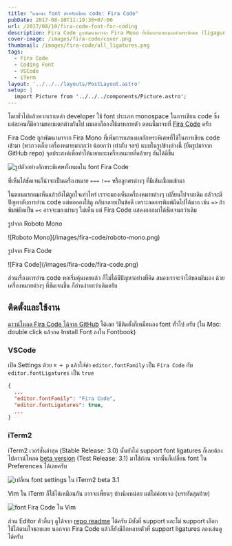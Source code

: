 ```yaml
---
title: "แนะนำ font สำหรับเขียน code: Fira Code"
pubDate: 2017-08-10T11:19:30+07:00
url: /2017/08/10/fira-code-font-for-coding
description: Fira Code ถูกพัฒนามาจาก Fira Mono ที่เพิ่มการแสดงผลอักษระพิเศษ (ligagures) ที่ใช้ในการเขียน code บ่อยๆ เพิ่มเข้ามา (พวกวงเล็บ เครื่องหมายมากกว่า น้อยกว่า เท่ากับ ฯลฯ) ทำให้แยกแยะเครื่องหมายที่คล้ายๆ กันได้ดีขึ้น
cover-image: /images/fira-code/cover.png
thumbnail: /images/fira-code/all_ligatures.png
tags:
  - Fira Code
  - Coding Font
  - VSCode
  - iTerm
layout: '../../../layouts/PostLayout.astro'
setup: |
  import Picture from '../../../components/Picture.astro';
---
```


โดยทั่วไปแล้วพวกเราเหล่า developer ใช้ font ประเภท monospace ในการเขียน code ซึ่งแต่ละคนก็มีความชอบแตกต่างกันไป ผมเองก็ลองใช้มาหลายตัว ตอนนี้มาจบที่ [Fira Code](https://github.com/tonsky/FiraCode) ครับ

Fira Code ถูกพัฒนามาจาก Fira Mono ที่เพิ่มการแสดงผลอักษระพิเศษที่ใช้ในการเขียน code เข้ามา (พวกวงเล็บ เครื่องหมายมากกว่า น้อยกว่า เท่ากับ ฯลฯ) แบบในรูปข้างล่างนี้ (ยืมรูปมาจาก GitHub repo) จุดประสงค์เพื่อทำให้แยกแยะเครื่องหมายที่คล้ายๆ กันได้ดีขึ้น

![รูปตัวอย่างอักขระพิเศษทั้งหมดใน font Fira Code](/images/fira-code/all_ligatures.png)

ที่เห็นได้ชัดเจนก็น่าจะเป็นเครื่องหมาย `===` `!==` หรือลูกศรต่างๆ ที่มีเส้นเชื่อมเข้ามา

ในตอนแรกผมเห็นแล้วยังไม่ถูกใจเท่าไหร่ เราจะมองเห็นเครื่องหมายต่างๆ เปลี่ยนไปจากเดิม กลัวจะมีปัญหากับการอ่าน code แต่พอลองใช้ดู กลับกลายเป็นข้อดี เพราะลดการพิมพ์ผิดไปได้มาก เช่น `=>` ถ้าพิมพ์ผิดเป็น `=<` อาจจะมองผ่านๆ ไม่เห็น แต่ Fira Code แสดงออกมาได้ชัดเจนกว่าเดิม

รูปจาก Roboto Mono
<div class="text-center">
![Roboto Mono](/images/fira-code/roboto-mono.png)
</div>

รูปจาก Fira Code
<div class="text-center">
![Fira Code](/images/fira-code/fira-code.png)
</div>

ส่วนเรื่องการอ่าน code พอเริ่มคุ้นเคยแล้ว ก็ไม่ได้มีปัญหาอย่างที่คิด สมองเราจะจำได้ของมันเอง ด้วยเครื่องหมายต่างๆ ที่ชัดเจนขึ้น ก็อ่านง่ายกว่าเดิมครับ

## ติดตั้งและใช้งาน
[ดาวน์โหลด Fira Code ได้จาก GitHub](https://github.com/tonsky/FiraCode#solution) ได้เลย วิธีติดตั้งก็เหมือนลง font ทั่วไป ครับ (ใน Mac: double click แล้วกด Install Font ลงใน Fontbook)

### VSCode

เปิด Settings ด้วย `⌘ + p` แล้วใส่ค่า `editor.fontFamily` เป็น `Fira Code` กับ `editor.fontLigatures` เป็น `true`

```json
{
  ...
  "editor.fontFamily": "Fira Code",
  "editor.fontLigatures": true,
  ...
}
```

### iTerm2

iTerm2 เวอร์ชั่นล่าสุด (Stable Release: 3.0) นั้นยังไม่ support font ligatures ก็เลยต้องไปดาวน์โหลด [beta version](https://www.iterm2.com/downloads.html) (Test Release: 3.1) มาใช้ก่อน จากนั้นก็เปลี่ยน font ใน Preferences ได้เลยครับ

<div class="text-center">
  <img src="/images/fira-code/iterm-preferences.png" alt="เปลี่ยน font settings ใน iTerm2 beta 3.1" />
</div>

Vim ใน iTerm ก็ใช้ได้เหมือนกัน อาจจะเพี้ยนๆ บ้างนิดหน่อย แต่ไม่ค่อยเจอ (บรรทัดสุดท้าย)

<div class="text-center">
  <img src="/images/fira-code/fira-code-in-vim.png" alt="font Fira Code ใน Vim" />
</div>

ส่วน Editor ตัวอื่นๆ ดูได้จาก [repo readme](https://github.com/tonsky/FiraCode#editor-support) ได้ครับ มีทั้งที่ support และไม่ support เลือกใช้ได้ตามใจชอบเลย นอกจาก Fira Code แล้วก็ยังมีอีกหลายตัวที่ support ligatures ลองเล่นดูได้ครับ

